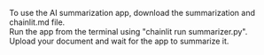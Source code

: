 To use the AI summarization app, download the summarization and chainlit.md file. <br>
Run the app from the terminal using "chainlit run summarizer.py". <br>
Upload your document and wait for the app to summarize it. <br>
